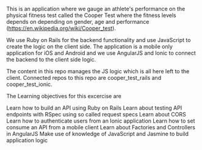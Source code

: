 This is an application where we gauge an athlete's performance on the physical fitness test called the Cooper Test where the fitness levels depends on depending on gender, age and performance (https://en.wikipedia.org/wiki/Cooper_test).

We use Ruby on Rails for the backend functionality and use JavaScript to create the logic on the client side. The application is a mobile only application for iOS and Android and we use AngularJS and Ionic to connect the backend to the client side logic.

The content in this repo manages the JS logic which is all here left to the client.
Connected repos to this repo are cooper_test_rails and cooper_test_ionic.



The Learning objectives for this excercise are

Learn how to build an API using Ruby on Rails
Learn about testing API endpoints with RSpec using so called request specs
Learn about CORS
Learn how to authenticate users from an Ionic application
Learn how to set consume an API from a mobile client
Learn about Factories and Controllers in AngularJS
Make use of knowledge of JavaScript and Jasmine to build application logic
